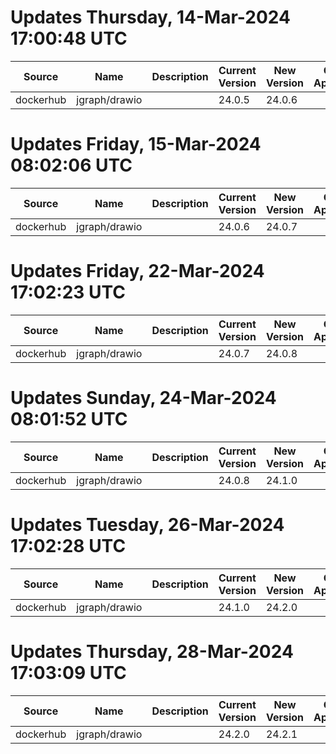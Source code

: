 # Updates Thursday, 14-Mar-2024 17:00:48 UTC
| Source    | Name          | Description | Current Version | New Version | Current AppVersion | New AppVersion | Reference                                   |
| --------- | ------------- | ----------- | --------------- | ----------- | ------------------ | -------------- | ------------------------------------------- |
| dockerhub | jgraph/drawio |             | 24.0.5          | 24.0.6      |                    |                | https://hub.docker.com/r/jgraph/drawio/tags |

# Updates Friday, 15-Mar-2024 08:02:06 UTC
| Source    | Name          | Description | Current Version | New Version | Current AppVersion | New AppVersion | Reference                                   |
| --------- | ------------- | ----------- | --------------- | ----------- | ------------------ | -------------- | ------------------------------------------- |
| dockerhub | jgraph/drawio |             | 24.0.6          | 24.0.7      |                    |                | https://hub.docker.com/r/jgraph/drawio/tags |

# Updates Friday, 22-Mar-2024 17:02:23 UTC
| Source    | Name          | Description | Current Version | New Version | Current AppVersion | New AppVersion | Reference                                   |
| --------- | ------------- | ----------- | --------------- | ----------- | ------------------ | -------------- | ------------------------------------------- |
| dockerhub | jgraph/drawio |             | 24.0.7          | 24.0.8      |                    |                | https://hub.docker.com/r/jgraph/drawio/tags |

# Updates Sunday, 24-Mar-2024 08:01:52 UTC
| Source    | Name          | Description | Current Version | New Version | Current AppVersion | New AppVersion | Reference                                   |
| --------- | ------------- | ----------- | --------------- | ----------- | ------------------ | -------------- | ------------------------------------------- |
| dockerhub | jgraph/drawio |             | 24.0.8          | 24.1.0      |                    |                | https://hub.docker.com/r/jgraph/drawio/tags |

# Updates Tuesday, 26-Mar-2024 17:02:28 UTC
| Source    | Name          | Description | Current Version | New Version | Current AppVersion | New AppVersion | Reference                                   |
| --------- | ------------- | ----------- | --------------- | ----------- | ------------------ | -------------- | ------------------------------------------- |
| dockerhub | jgraph/drawio |             | 24.1.0          | 24.2.0      |                    |                | https://hub.docker.com/r/jgraph/drawio/tags |

# Updates Thursday, 28-Mar-2024 17:03:09 UTC
| Source    | Name          | Description | Current Version | New Version | Current AppVersion | New AppVersion | Reference                                   |
| --------- | ------------- | ----------- | --------------- | ----------- | ------------------ | -------------- | ------------------------------------------- |
| dockerhub | jgraph/drawio |             | 24.2.0          | 24.2.1      |                    |                | https://hub.docker.com/r/jgraph/drawio/tags |


